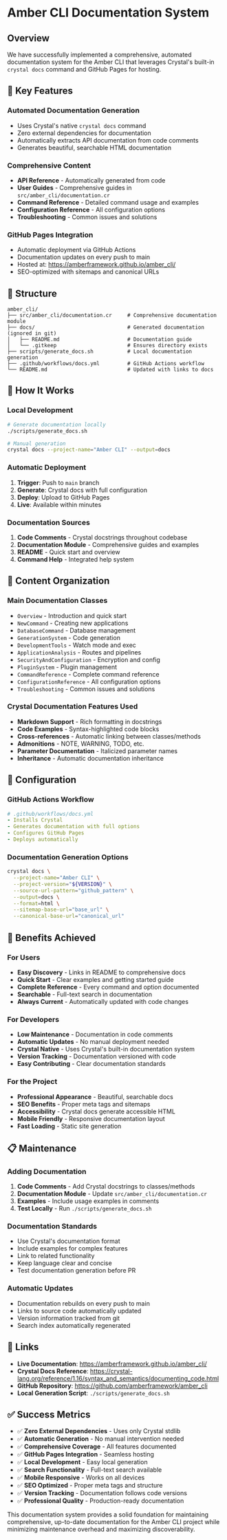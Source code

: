 # Amber CLI Documentation System

## Overview

We have successfully implemented a comprehensive, automated documentation system for the Amber CLI that leverages Crystal's built-in `crystal docs` command and GitHub Pages for hosting.

## 🎯 Key Features

### **Automated Documentation Generation**
- Uses Crystal's native `crystal docs` command
- Zero external dependencies for documentation
- Automatically extracts API documentation from code comments
- Generates beautiful, searchable HTML documentation

### **Comprehensive Content**
- **API Reference** - Automatically generated from code
- **User Guides** - Comprehensive guides in `src/amber_cli/documentation.cr`
- **Command Reference** - Detailed command usage and examples
- **Configuration Reference** - All configuration options
- **Troubleshooting** - Common issues and solutions

### **GitHub Pages Integration**
- Automatic deployment via GitHub Actions
- Documentation updates on every push to main
- Hosted at: https://amberframework.github.io/amber_cli/
- SEO-optimized with sitemaps and canonical URLs

## 📁 Structure

```
amber_cli/
├── src/amber_cli/documentation.cr     # Comprehensive documentation module
├── docs/                              # Generated documentation (ignored in git)
│   ├── README.md                      # Documentation guide
│   └── .gitkeep                       # Ensures directory exists
├── scripts/generate_docs.sh           # Local documentation generation
├── .github/workflows/docs.yml         # GitHub Actions workflow
└── README.md                          # Updated with links to docs
```

## 🚀 How It Works

### **Local Development**
```bash
# Generate documentation locally
./scripts/generate_docs.sh

# Manual generation
crystal docs --project-name="Amber CLI" --output=docs
```

### **Automatic Deployment**
1. **Trigger**: Push to `main` branch
2. **Generate**: Crystal docs with full configuration
3. **Deploy**: Upload to GitHub Pages
4. **Live**: Available within minutes

### **Documentation Sources**
1. **Code Comments** - Crystal docstrings throughout codebase
2. **Documentation Module** - Comprehensive guides and examples
3. **README** - Quick start and overview
4. **Command Help** - Integrated help system

## 📝 Content Organization

### **Main Documentation Classes**
- `Overview` - Introduction and quick start
- `NewCommand` - Creating new applications
- `DatabaseCommand` - Database management
- `GenerationSystem` - Code generation
- `DevelopmentTools` - Watch mode and exec
- `ApplicationAnalysis` - Routes and pipelines
- `SecurityAndConfiguration` - Encryption and config
- `PluginSystem` - Plugin management
- `CommandReference` - Complete command reference
- `ConfigurationReference` - All configuration options
- `Troubleshooting` - Common issues and solutions

### **Crystal Documentation Features Used**
- **Markdown Support** - Rich formatting in docstrings
- **Code Examples** - Syntax-highlighted code blocks
- **Cross-references** - Automatic linking between classes/methods
- **Admonitions** - NOTE, WARNING, TODO, etc.
- **Parameter Documentation** - Italicized parameter names
- **Inheritance** - Automatic documentation inheritance

## 🔧 Configuration

### **GitHub Actions Workflow**
```yaml
# .github/workflows/docs.yml
- Installs Crystal
- Generates documentation with full options
- Configures GitHub Pages
- Deploys automatically
```

### **Documentation Generation Options**
```bash
crystal docs \
  --project-name="Amber CLI" \
  --project-version="${VERSION}" \
  --source-url-pattern="github_pattern" \
  --output=docs \
  --format=html \
  --sitemap-base-url="base_url" \
  --canonical-base-url="canonical_url"
```

## 🎨 Benefits Achieved

### **For Users**
- **Easy Discovery** - Links in README to comprehensive docs
- **Quick Start** - Clear examples and getting started guide
- **Complete Reference** - Every command and option documented
- **Searchable** - Full-text search in documentation
- **Always Current** - Automatically updated with code changes

### **For Developers**
- **Low Maintenance** - Documentation in code comments
- **Automatic Updates** - No manual deployment needed
- **Crystal Native** - Uses Crystal's built-in documentation system
- **Version Tracking** - Documentation versioned with code
- **Easy Contributing** - Clear documentation standards

### **For the Project**
- **Professional Appearance** - Beautiful, searchable docs
- **SEO Benefits** - Proper meta tags and sitemaps
- **Accessibility** - Crystal docs generate accessible HTML
- **Mobile Friendly** - Responsive documentation layout
- **Fast Loading** - Static site generation

## 📋 Maintenance

### **Adding Documentation**
1. **Code Comments** - Add Crystal docstrings to classes/methods
2. **Documentation Module** - Update `src/amber_cli/documentation.cr`
3. **Examples** - Include usage examples in comments
4. **Test Locally** - Run `./scripts/generate_docs.sh`

### **Documentation Standards**
- Use Crystal's documentation format
- Include examples for complex features
- Link to related functionality
- Keep language clear and concise
- Test documentation generation before PR

### **Automatic Updates**
- Documentation rebuilds on every push to main
- Links to source code automatically updated
- Version information tracked from git
- Search index automatically regenerated

## 🔗 Links

- **Live Documentation**: https://amberframework.github.io/amber_cli/
- **Crystal Docs Reference**: https://crystal-lang.org/reference/1.16/syntax_and_semantics/documenting_code.html
- **GitHub Repository**: https://github.com/amberframework/amber_cli
- **Local Generation Script**: `./scripts/generate_docs.sh`

## ✅ Success Metrics

- ✅ **Zero External Dependencies** - Uses only Crystal stdlib
- ✅ **Automatic Generation** - No manual intervention needed
- ✅ **Comprehensive Coverage** - All features documented
- ✅ **GitHub Pages Integration** - Seamless hosting
- ✅ **Local Development** - Easy local generation
- ✅ **Search Functionality** - Full-text search available
- ✅ **Mobile Responsive** - Works on all devices
- ✅ **SEO Optimized** - Proper meta tags and structure
- ✅ **Version Tracking** - Documentation follows code versions
- ✅ **Professional Quality** - Production-ready documentation

This documentation system provides a solid foundation for maintaining comprehensive, up-to-date documentation for the Amber CLI project while minimizing maintenance overhead and maximizing discoverability. 